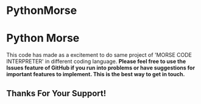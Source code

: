 # PythonMorse
Python Morse
=============
This code has made as a excitement to do same project of 'MORSE CODE INTERPRETER' in different coding language.
**Please feel free to use the Issues feature of GitHub if you run into problems or have suggestions for important features to implement. This is the best way to get in touch.**

Thanks For Your Support!
------------------------

